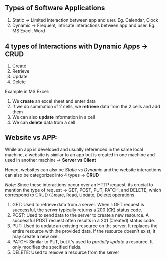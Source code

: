 ## Types of Software Applications
1. Static -> Limited interaction between app and user. Eg. Calendar, Clock
2. Dynamic -> Frequent, intricate interactions between app and user. Eg. MS Excel, Word

## 4 types of Interactions with Dynamic Apps -> CRUD
1. Create
2. Retrieve
3. Update
4. Delete

Example in MS Excel:
1. We **create** an excel sheet and enter data
2. If we do summation of 2 cells, we **retrieve** data from the 2 cells and add them
3. We can also **update** information in a cell
4. We can **delete** data from a cell

## Website vs APP:
While an app is developed and usually referenced in the same local machine, a website is similar to an app but is created in one machine and used in another machine -> **Server vs Client**

Hence, websites can also be *Static vs Dynamic* and the website interactions can also be categorized into 4 types -> **CRUD**

*Note:* Since these interactions occur over an HTTP request, its crucial to mention the type of request -> GET, POST, PUT, PATCH, and DELETE, which correspond to CRUD (Create, Read, Update, Delete) operations

1. GET:
Used to retrieve data from a server. When a GET request is successful, the server typically returns a 200 (OK) status code. 
2. POST:
Used to send data to the server to create a new resource. A successful POST request often results in a 201 (Created) status code. 
3. PUT:
Used to update an existing resource on the server. It replaces the entire resource with the provided data. If the resource doesn't exist, it may create a new one. 
4. PATCH:
Similar to PUT, but it's used to *partially update* a resource. It only modifies the specified fields. 
5. DELETE:
Used to remove a resource from the server





